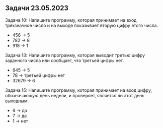 ## Задачи 23.05.2023
Задача 10: Напишите программу, которая принимает на вход трёхзначное число и на выходе показывает вторую цифру этого числа.
- 456 -> 5
- 782 -> 8
- 918 -> 1

Задача 13: Напишите программу, которая выводит третью цифру заданного числа или сообщает, что третьей цифры нет.
- 645 -> 5
- 78 -> третьей цифры нет
- 32679 -> 6

Задача 15: Напишите программу, которая принимает на вход цифру, обозначающую день недели, и проверяет, является ли этот день выходным.
- 6 -> да
- 7 -> да
- 1 -> нет